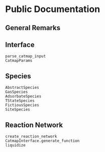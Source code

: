 # Public Documentation

## General Remarks

## Interface
```@docs
parse_catmap_input
CatmapParams
```

## Species
```@docs
AbstractSpecies
GasSpecies
AdsorbateSpecies
TStateSpecies
FictiousSpecies
SiteSpecies
```

## Reaction Network
```@docs
create_reaction_network
CatmapInterface.generate_function
liquidize
```